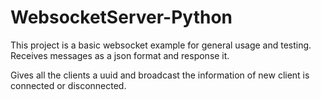 # WebsocketServer-Python

This project is a basic websocket example for general usage and testing. 
Receives messages as a json format and response it. 

Gives all the clients a uuid and broadcast the information of new client is connected or disconnected.